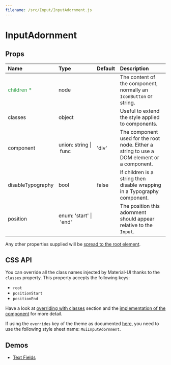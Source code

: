 ```yaml
---
filename: /src/Input/InputAdornment.js
---
```


<!--- This documentation is automatically generated, do not try to edit it. -->

# InputAdornment



## Props

| Name | Type | Default | Description |
|:-----|:-----|:--------|:------------|
| <span style="color: #31a148">children *</span> | node |  | The content of the component, normally an `IconButton` or string. |
| classes | object |  | Useful to extend the style applied to components. |
| component | union:&nbsp;string&nbsp;&#124;<br>&nbsp;func<br> | 'div' | The component used for the root node. Either a string to use a DOM element or a component. |
| disableTypography | bool | false | If children is a string then disable wrapping in a Typography component. |
| position | enum:&nbsp;'start'&nbsp;&#124;<br>&nbsp;'end'<br> |  | The position this adornment should appear relative to the `Input`. |

Any other properties supplied will be [spread to the root element](/guides/api#spread).

## CSS API

You can override all the class names injected by Material-UI thanks to the `classes` property.
This property accepts the following keys:
- `root`
- `positionStart`
- `positionEnd`

Have a look at [overriding with classes](/customization/overrides#overriding-with-classes) section
and the [implementation of the component](https://github.com/mui-org/material-ui/tree/v1-beta/src/Input/InputAdornment.js)
for more detail.

If using the `overrides` key of the theme as documented
[here](/customization/themes#customizing-all-instances-of-a-component-type),
you need to use the following style sheet name: `MuiInputAdornment`.

## Demos

- [Text Fields](/demos/text-fields)

